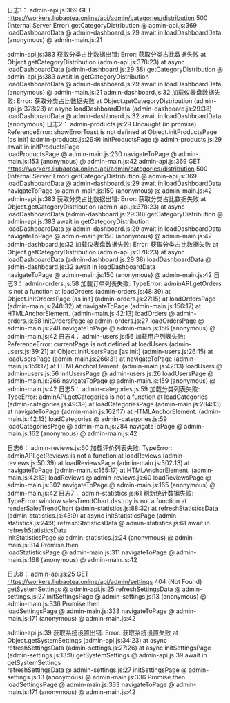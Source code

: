 日志1：
admin-api.js:369 
 GET https://workers.liubaotea.online/api/admin/categories/distribution 500 (Internal Server Error)
getCategoryDistribution	@	admin-api.js:369
loadDashboardData	@	admin-dashboard.js:29
await in loadDashboardData		
(anonymous)	@	admin-main.js:21

admin-api.js:383 获取分类占比数据出错: Error: 获取分类占比数据失败
    at Object.getCategoryDistribution (admin-api.js:378:23)
    at async loadDashboardData (admin-dashboard.js:29:38)
getCategoryDistribution	@	admin-api.js:383
await in getCategoryDistribution		
loadDashboardData	@	admin-dashboard.js:29
await in loadDashboardData		
(anonymous)	@	admin-main.js:21
admin-dashboard.js:32 加载仪表盘数据失败: Error: 获取分类占比数据失败
    at Object.getCategoryDistribution (admin-api.js:378:23)
    at async loadDashboardData (admin-dashboard.js:29:38)
loadDashboardData	@	admin-dashboard.js:32
await in loadDashboardData		
(anonymous)
日志2：
admin-products.js:29 Uncaught (in promise) ReferenceError: showErrorToast is not defined
    at Object.initProductsPage [as init] (admin-products.js:29:9)
initProductsPage	@	admin-products.js:29
await in initProductsPage		
loadProductsPage	@	admin-main.js:230
navigateToPage	@	admin-main.js:153
(anonymous)	@	admin-main.js:42
admin-api.js:369 
 GET https://workers.liubaotea.online/api/admin/categories/distribution 500 (Internal Server Error)
getCategoryDistribution	@	admin-api.js:369
loadDashboardData	@	admin-dashboard.js:29
await in loadDashboardData		
navigateToPage	@	admin-main.js:150
(anonymous)	@	admin-main.js:42
admin-api.js:383 获取分类占比数据出错: Error: 获取分类占比数据失败
    at Object.getCategoryDistribution (admin-api.js:378:23)
    at async loadDashboardData (admin-dashboard.js:29:38)
getCategoryDistribution	@	admin-api.js:383
await in getCategoryDistribution		
loadDashboardData	@	admin-dashboard.js:29
await in loadDashboardData		
navigateToPage	@	admin-main.js:150
(anonymous)	@	admin-main.js:42
admin-dashboard.js:32 加载仪表盘数据失败: Error: 获取分类占比数据失败
    at Object.getCategoryDistribution (admin-api.js:378:23)
    at async loadDashboardData (admin-dashboard.js:29:38)
loadDashboardData	@	admin-dashboard.js:32
await in loadDashboardData		
navigateToPage	@	admin-main.js:150
(anonymous)	@	admin-main.js:42
日志3：
admin-orders.js:58 加载订单列表失败: TypeError: adminAPI.getOrders is not a function
    at loadOrders (admin-orders.js:48:39)
    at Object.initOrdersPage [as init] (admin-orders.js:27:15)
    at loadOrdersPage (admin-main.js:248:32)
    at navigateToPage (admin-main.js:156:17)
    at HTMLAnchorElement.<anonymous> (admin-main.js:42:13)
loadOrders	@	admin-orders.js:58
initOrdersPage	@	admin-orders.js:27
loadOrdersPage	@	admin-main.js:248
navigateToPage	@	admin-main.js:156
(anonymous)	@	admin-main.js:42
日志4：
admin-users.js:56 加载用户列表失败: ReferenceError: currentPage is not defined
    at loadUsers (admin-users.js:39:21)
    at Object.initUsersPage [as init] (admin-users.js:26:15)
    at loadUsersPage (admin-main.js:266:31)
    at navigateToPage (admin-main.js:159:17)
    at HTMLAnchorElement.<anonymous> (admin-main.js:42:13)
loadUsers	@	admin-users.js:56
initUsersPage	@	admin-users.js:26
loadUsersPage	@	admin-main.js:266
navigateToPage	@	admin-main.js:159
(anonymous)	@	admin-main.js:42
日志5：
admin-categories.js:59 加载分类列表失败: TypeError: adminAPI.getCategories is not a function
    at loadCategories (admin-categories.js:49:39)
    at loadCategoriesPage (admin-main.js:284:13)
    at navigateToPage (admin-main.js:162:17)
    at HTMLAnchorElement.<anonymous> (admin-main.js:42:13)
loadCategories	@	admin-categories.js:59
loadCategoriesPage	@	admin-main.js:284
navigateToPage	@	admin-main.js:162
(anonymous)	@	admin-main.js:42

﻿日志6：
admin-reviews.js:60 加载评价列表失败: TypeError: adminAPI.getReviews is not a function
    at loadReviews (admin-reviews.js:50:39)
    at loadReviewsPage (admin-main.js:302:13)
    at navigateToPage (admin-main.js:165:17)
    at HTMLAnchorElement.<anonymous> (admin-main.js:42:13)
loadReviews	@	admin-reviews.js:60
loadReviewsPage	@	admin-main.js:302
navigateToPage	@	admin-main.js:165
(anonymous)	@	admin-main.js:42
日志7：
admin-statistics.js:61 刷新统计数据失败: TypeError: window.salesTrendChart.destroy is not a function
    at renderSalesTrendChart (admin-statistics.js:88:32)
    at refreshStatisticsData (admin-statistics.js:43:9)
    at async initStatisticsPage (admin-statistics.js:24:9)
refreshStatisticsData	@	admin-statistics.js:61
await in refreshStatisticsData		
initStatisticsPage	@	admin-statistics.js:24
(anonymous)	@	admin-main.js:314
Promise.then		
loadStatisticsPage	@	admin-main.js:311
navigateToPage	@	admin-main.js:168
(anonymous)	@	admin-main.js:42

﻿日志8：
admin-api.js:25 
 GET https://workers.liubaotea.online/api/admin/settings 404 (Not Found)
getSystemSettings	@	admin-api.js:25
refreshSettingsData	@	admin-settings.js:27
initSettingsPage	@	admin-settings.js:13
(anonymous)	@	admin-main.js:336
Promise.then		
loadSettingsPage	@	admin-main.js:333
navigateToPage	@	admin-main.js:171
(anonymous)	@	admin-main.js:42

admin-api.js:39 获取系统设置出错: Error: 获取系统设置失败
    at Object.getSystemSettings (admin-api.js:34:23)
    at async refreshSettingsData (admin-settings.js:27:26)
    at async initSettingsPage (admin-settings.js:13:9)
getSystemSettings	@	admin-api.js:39
await in getSystemSettings		
refreshSettingsData	@	admin-settings.js:27
initSettingsPage	@	admin-settings.js:13
(anonymous)	@	admin-main.js:336
Promise.then		
loadSettingsPage	@	admin-main.js:333
navigateToPage	@	admin-main.js:171
(anonymous)	@	admin-main.js:42
﻿



﻿


﻿

﻿


﻿


